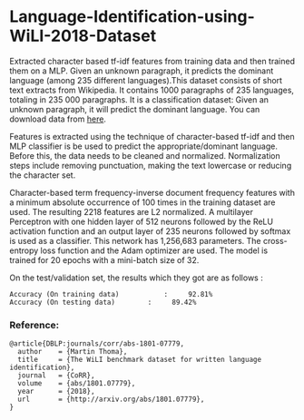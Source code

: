 # Language-Identification-using-WiLI-2018-Dataset

Extracted character based tf-idf features from training data and then trained them on a MLP. Given an unknown paragraph, it predicts the dominant language (among 235 different languages).This dataset consists of short text extracts from Wikipedia. It contains 1000 paragraphs of 235 languages, totaling in 235 000 paragraphs. It is a classification dataset: Given an unknown paragraph, it will predict the dominant language. You can download data from [here](https://zenodo.org/record/841984/files/wili-2018.zip).

Features is extracted using the technique of character-based tf-idf and then MLP classifier is be used to predict the appropriate/dominant language. Before this, the data needs to be cleaned and normalized. Normalization steps include removing punctuation, making the text lowercase or reducing the character set.

Character-based term frequency-inverse document frequency features with a minimum absolute occurrence of 100 times in the training dataset are used. The resulting 2218 features are L2 normalized. A multilayer Perceptron with one hidden layer of 512 neurons followed by the ReLU activation function and an output layer of 235 neurons followed by softmax is used as a classifier. This network has 1,256,683 parameters. The cross-entropy loss function and the Adam optimizer are used. The model is trained for 20 epochs with a mini-batch size of 32.

On the test/validation set, the results which they got are as follows :

    Accuracy (On training data)           : 	92.81%  
    Accuracy (On testing data) 	      : 	89.42% 
    
### Reference:
```
@article{DBLP:journals/corr/abs-1801-07779,
  author    = {Martin Thoma},
  title     = {The WiLI benchmark dataset for written language identification},
  journal   = {CoRR},
  volume    = {abs/1801.07779},
  year      = {2018},
  url       = {http://arxiv.org/abs/1801.07779},
}
```


